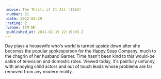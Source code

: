 ```yaml
--- 
:movie: The Thrill of It All (1963)
:number: 51
:date: 2012-01-29
:rating: 2
:venue: TCM HD
:published_at: 2012-02-19 22:19:03 Z
---
```

Day plays a housewife who's world is turned upside down after she becomes the popular spokesperson for the Happy Soap Company, much to the chagrin of her husband Garner. Time hasn't been kind to this would-be satire of television and domestic roles. Viewed today, it's painfully unfunny, with annoying child actors and out of touch leads whose problems are far removed from any modern reality. 